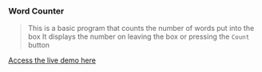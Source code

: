 ### Word Counter

> This is a basic program that counts the number of words put into the box
> It displays the number on leaving the box or pressing the `Count` button

[Access the live demo here](https://TedLivist.github.io)

